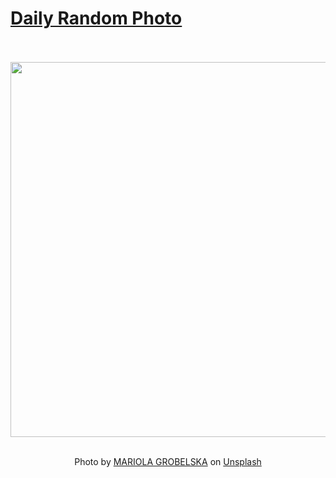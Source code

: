# [Daily Random Photo](https://www.dailyrandomphoto.com/)

<div align="center">
  <br>
  <br>
  <a href="https://www.dailyrandomphoto.com/p/2021/2021-03-20/"><img src="https://images.unsplash.com/photo-1613772682217-e77943f30bd2?crop=entropy&cs=tinysrgb&fit=max&fm=jpg&ixid=Mnw3NzUwOHwwfDF8cmFuZG9tfHx8fHx8fHx8MTYxNjE5ODc0NQ&ixlib=rb-1.2.1&q=80&w=1080" width="600px"></a>
  <br>
  <br>
  <p class="has-text-grey">Photo by <a href="https://unsplash.com/@mariolagr?utm_source=Daily%20Random%20Photo&amp;utm_medium=referral" target="_blank" rel="noopener noreferrer">MARIOLA GROBELSKA</a> on <a href="https://unsplash.com/photos/oKplzgUooUU?utm_source=Daily%20Random%20Photo&amp;utm_medium=referral" target="_blank" rel="noopener noreferrer">Unsplash</a></p>
</div>
